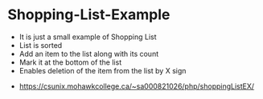 # Shopping-List-Example

+ It is just a small example of Shopping List
+ List is sorted
+ Add an item to the list along with its count
+ Mark it at the bottom of the list
+ Enables deletion of the item from the list by X sign
- https://csunix.mohawkcollege.ca/~sa000821026/php/shoppingListEX/
